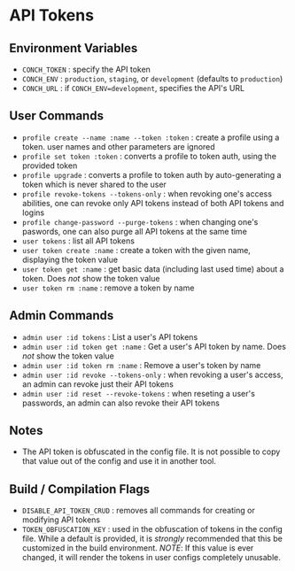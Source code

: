 # API Tokens

## Environment Variables

* `CONCH_TOKEN` 
  : specify the API token
* `CONCH_ENV`
  : `production`, `staging`, or `development` (defaults to `production`)
* `CONCH_URL` 
  : if `CONCH_ENV=development`, specifies the API's URL

## User Commands

* `profile create --name :name --token :token`
  : create a profile using a token. user names and other parameters are ignored
* `profile set token :token`
  : converts a profile to token auth, using the provided token
* `profile upgrade`
  : converts a profile to token auth by auto-generating a token which is never
  shared to the user
* `profile revoke-tokens --tokens-only`
  : when revoking one's access abilities, one can revoke only API tokens instead
  of both API tokens and logins
* `profile change-password --purge-tokens`
  : when changing one's paswords, one can also purge all API tokens at the same
  time
* `user tokens` 
  : list all API tokens
* `user token create :name` 
  : create a token with the given name, displaying the token value
* `user token get :name` 
  : get basic data (including last used time) about a token. Does *not* show the
  token value
* `user token rm :name`
  : remove a token by name


## Admin Commands
* `admin user :id tokens`
  : List a user's API tokens
* `admin user :id token get :name`
  : Get a user's API token by name. Does *not* show the token value
* `admin user :id token rm :name`
  : Remove a user's token by name
* `admin user :id revoke --tokens-only`
  : when revoking a user's access, an admin can revoke just their API tokens
* `admin user :id reset --revoke-tokens`
  : when reseting a user's passwords, an admin can also revoke their API tokens

## Notes

* The API token is obfuscated in the config file. It is not possible to copy
  that value out of the config and use it in another tool.

## Build / Compilation Flags

* `DISABLE_API_TOKEN_CRUD`
  : removes all commands for creating or modifying API tokens
* `TOKEN_OBFUSCATION_KEY` 
  : used in the obfuscation of tokens in the config file. While a default is
  provided, it is *strongly* recommended that this be customized in the build
  environment. *NOTE*: If this value is ever changed, it will render the tokens
  in user configs completely unusable.


